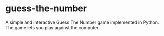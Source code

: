 # guess-the-number
A simple and interactive Guess The Number game implemented in Python. The game lets you play against the computer.

